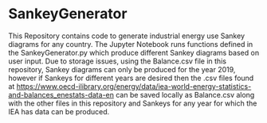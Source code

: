 # SankeyGenerator #

This Repository contains code to generate industrial energy use Sankey diagrams for any country.
The Jupyter Notebook runs functions defined in the SankeyGenerator.py which produce different Sankey diagrams based on user input.
Due to storage issues, using the Balance.csv file in this repository, Sankey diagrams can only be produced for the year 2019, however 
if Sankeys for different years are desired then the .csv files found at 
https://www.oecd-ilibrary.org/energy/data/iea-world-energy-statistics-and-balances_enestats-data-en can be saved locally as Balance.csv along with the other files
in this repository and Sankeys for any year for which the IEA has data can be produced.
